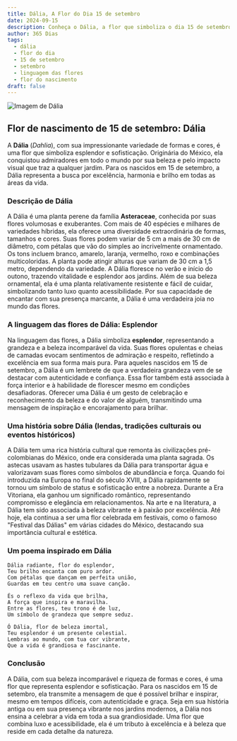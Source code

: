 ```yaml
---
title: Dália, A Flor do Dia 15 de setembro
date: 2024-09-15
description: Conheça o Dália, a flor que simboliza o dia 15 de setembro e seu significado 'Esplendor'. Explore a beleza e o simbolismo desta flor encantadora.
author: 365 Dias
tags:
  - dália
  - flor do dia
  - 15 de setembro
  - setembro
  - linguagem das flores
  - flor do nascimento
draft: false
---
```


![Imagem de Dália](https://cdn.pixabay.com/photo/2021/10/09/13/06/dahlia-6694148_1280.jpg#center)


## Flor de nascimento de 15 de setembro: Dália

A **Dália** (_Dahlia_), com sua impressionante variedade de formas e cores, é uma flor que simboliza esplendor e sofisticação. Originária do México, ela conquistou admiradores em todo o mundo por sua beleza e pelo impacto visual que traz a qualquer jardim. Para os nascidos em 15 de setembro, a Dália representa a busca por excelência, harmonia e brilho em todas as áreas da vida.

### Descrição de Dália

A Dália é uma planta perene da família **Asteraceae**, conhecida por suas flores volumosas e exuberantes. Com mais de 40 espécies e milhares de variedades híbridas, ela oferece uma diversidade extraordinária de formas, tamanhos e cores. Suas flores podem variar de 5 cm a mais de 30 cm de diâmetro, com pétalas que vão do simples ao incrivelmente ornamentado. Os tons incluem branco, amarelo, laranja, vermelho, roxo e combinações multicoloridas. A planta pode atingir alturas que variam de 30 cm a 1,5 metro, dependendo da variedade. A Dália floresce no verão e início do outono, trazendo vitalidade e esplendor aos jardins. Além de sua beleza ornamental, ela é uma planta relativamente resistente e fácil de cuidar, simbolizando tanto luxo quanto acessibilidade. Por sua capacidade de encantar com sua presença marcante, a Dália é uma verdadeira joia no mundo das flores.

### A linguagem das flores de Dália: Esplendor

Na linguagem das flores, a Dália simboliza **esplendor**, representando a grandeza e a beleza incomparável da vida. Suas flores opulentas e cheias de camadas evocam sentimentos de admiração e respeito, refletindo a excelência em sua forma mais pura. Para aqueles nascidos em 15 de setembro, a Dália é um lembrete de que a verdadeira grandeza vem de se destacar com autenticidade e confiança. Essa flor também está associada à força interior e à habilidade de florescer mesmo em condições desafiadoras. Oferecer uma Dália é um gesto de celebração e reconhecimento da beleza e do valor de alguém, transmitindo uma mensagem de inspiração e encorajamento para brilhar.

### Uma história sobre Dália (lendas, tradições culturais ou eventos históricos)

A Dália tem uma rica história cultural que remonta às civilizações pré-colombianas do México, onde era considerada uma planta sagrada. Os astecas usavam as hastes tubulares da Dália para transportar água e valorizavam suas flores como símbolos de abundância e força. Quando foi introduzida na Europa no final do século XVIII, a Dália rapidamente se tornou um símbolo de status e sofisticação entre a nobreza. Durante a Era Vitoriana, ela ganhou um significado romântico, representando compromisso e elegância em relacionamentos. Na arte e na literatura, a Dália tem sido associada à beleza vibrante e à paixão por excelência. Até hoje, ela continua a ser uma flor celebrada em festivais, como o famoso "Festival das Dálias" em várias cidades do México, destacando sua importância cultural e estética.

### Um poema inspirado em Dália

```
Dália radiante, flor do esplendor,  
Teu brilho encanta com puro ardor.  
Com pétalas que dançam em perfeita união,  
Guardas em teu centro uma suave canção.  

És o reflexo da vida que brilha,  
A força que inspira e maravilha.  
Entre as flores, teu trono é de luz,  
Um símbolo de grandeza que sempre seduz.  

Ó Dália, flor de beleza imortal,  
Teu esplendor é um presente celestial.  
Lembras ao mundo, com tua cor vibrante,  
Que a vida é grandiosa e fascinante.  
```

### Conclusão

A Dália, com sua beleza incomparável e riqueza de formas e cores, é uma flor que representa esplendor e sofisticação. Para os nascidos em 15 de setembro, ela transmite a mensagem de que é possível brilhar e inspirar, mesmo em tempos difíceis, com autenticidade e graça. Seja em sua história antiga ou em sua presença vibrante nos jardins modernos, a Dália nos ensina a celebrar a vida em toda a sua grandiosidade. Uma flor que combina luxo e acessibilidade, ela é um tributo à excelência e à beleza que reside em cada detalhe da natureza.